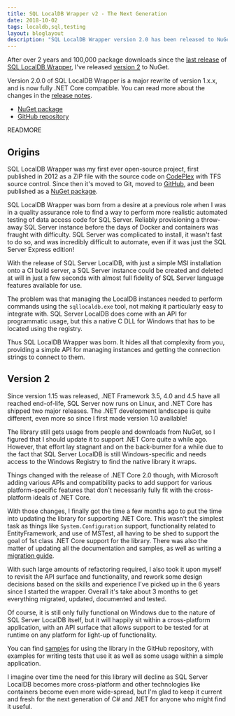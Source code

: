 ```yaml
---
title: SQL LocalDB Wrapper v2 - The Next Generation
date: 2018-10-02
tags: localdb,sql,testing
layout: bloglayout
description: "SQL LocalDB Wrapper version 2.0 has been released to NuGet, adding support for .NET Standard 2.0."
---
```


After over 2 years and 100,000 package downloads since the [last release](https://www.nuget.org/packages/System.Data.SqlLocalDb/1.15.0 "System.Data.SqlLocalDb 1.15.0 on NuGet.org") of [SQL LocalDB Wrapper](https://github.com/martincostello/sqllocaldb "SQL LocalDB Wrapper on GitHub.com"), I've released [version 2](https://github.com/martincostello/sqllocaldb/releases/tag/v2.0.0 "SQL LocalDB Wrapper v2.0.0 on GitHub.com") to NuGet.

Version 2.0.0 of SQL LocalDB Wrapper is a major rewrite of version 1.x.x, and is now fully .NET Core compatible. You can read more about the changes in the [release notes](https://github.com/martincostello/sqllocaldb/releases/tag/v2.0.0 "SQL LocalDB Wrapper 2.0.0 release notes").

  * [NuGet package](https://www.nuget.org/packages/MartinCostello.SqlLocalDb "MartinCostello.SqlLocalDb on NuGet.org")
  * [GitHub repository](https://github.com/martincostello/sqllocaldb "SQL LocalDB Wrapper on GitHub.com")

READMORE

## Origins

SQL LocalDB Wrapper was my first ever open-source project, first published in 2012 as a ZIP file with the source code on [CodePlex](https://archive.codeplex.com/) with TFS source control. Since then it's moved to Git, moved to [GitHub](https://github.com/martincostello/sqllocaldb "SQL LocalDB Wrapper on GitHub.com"), and been published as a [NuGet package](https://www.nuget.org/packages/System.Data.SqlLocalDb "System.Data.SqlLocalDb NuGet.org").

SQL LocalDB Wrapper was born from a desire at a previous role when I was in a quality assurance role to find a way to perform more realistic automated testing of data access code for SQL Server. Reliably provisioning a throw-away SQL Server instance before the days of Docker and containers was fraught with difficulty. SQL Server was complicated to install, it wasn't fast to do so, and was incredibly difficult to automate, even if it was just the SQL Server Express edition!

With the release of SQL Server LocalDB, with just a simple MSI installation onto a CI build server, a SQL Server instance could be created and deleted at will in just a few seconds with almost full fidelity of SQL Server language features available for use.

The problem was that managing the LocalDB instances needed to perform commands using the `sqllocaldb.exe` tool, not making it particularly easy to integrate with. SQL Server LocalDB does come with an API for programmatic usage, but this a native C DLL for Windows that has to be located using the registry.

Thus SQL LocalDB Wrapper was born. It hides all that complexity from you, providing a simple API for managing instances and getting the connection strings to connect to them.

## Version 2

Since version 1.15 was released, .NET Framework 3.5, 4.0 and 4.5 have all reached end-of-life, SQL Server now runs on Linux, and .NET Core has shipped two major releases. The .NET development landscape is quite different, even more so since I first made version 1.0 available!

The library still gets usage from people and downloads from NuGet, so I figured that I should update it to support .NET Core quite a while ago. However, that effort lay stagnant and on the back-burner for a while due to the fact that SQL Server LocalDB is still Windows-specific and needs access to the Windows Registry to find the native library it wraps.

Things changed with the release of .NET Core 2.0 though, with Microsoft adding various APIs and compatibility packs to add support for various platform-specific features that don't necessarily fully fit with the cross-platform ideals of .NET Core.

With those changes, I finally got the time a few months ago to put the time into updating the library for supporting .NET Core. This wasn't the simplest task as things like `System.Configuration` support, functionality related to EntityFramework, and use of MSTest, all having to be shed to support the goal of 1st class .NET Core support for the library. There was also the matter of updating all the documentation and samples, as well as writing a [migration guide](https://github.com/martincostello/sqllocaldb/wiki/Migrating-to-MartinCostello.SqlLocalDb-from-System.Data.SqlLocalDb "Migrating to MartinCostello.SqlLocalDb from System.Data.SqlLocalDb").

With such large amounts of refactoring required, I also took it upon myself to revisit the API surface and functionality, and rework some design decisions based on the skills and experience I've picked up in the 6 years since I started the wrapper. Overall it's take about 3 months to get everything migrated, updated, documented and tested.

Of course, it is still only fully functional on Windows due to the nature of SQL Server LocalDB itself, but it will happily sit within a cross-platform application, with an API surface that allows support to be tested for at runtime on any platform for light-up of functionality.

You can find [samples](https://github.com/martincostello/sqllocaldb/tree/main/samples "SQL LocalDB Wrapper samples") for using the library in the GitHub repository, with examples for writing tests that use it as well as some usage within a simple application.

I imagine over time the need for this library will decline as SQL Server LocalDB becomes more cross-platform and other technologies like containers become even more wide-spread, but I'm glad to keep it current and fresh for the next generation of C# and .NET for anyone who might find it useful.
